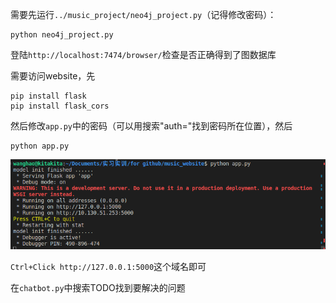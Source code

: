 需要先运行`../music_project/neo4j_project.py`（记得修改密码）：

```
python neo4j_project.py
```

登陆`http://localhost:7474/browser/`检查是否正确得到了图数据库

需要访问website，先

```
pip install flask
pip install flask_cors
```

然后修改`app.py`中的密码（可以用搜索"auth="找到密码所在位置），然后

```
python app.py
```

![image-20230719175633541](md_img/image-20230719175633541.png)

`Ctrl+Click http://127.0.0.1:5000`这个域名即可

在`chatbot.py`中搜索TODO找到要解决的问题
